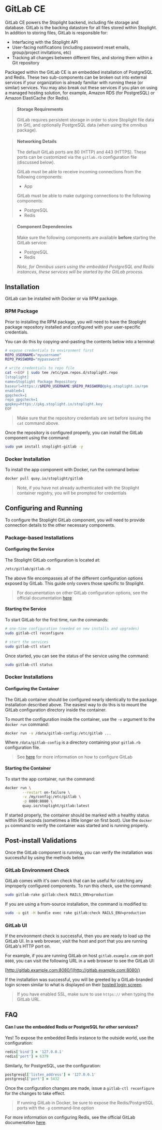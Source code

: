 # GitLab CE

GitLab CE powers the Stoplight backend, including file storage and database.
GitLab is the backing datastore for all files stored within Stoplight. In
addition to storing files, GitLab is responsible for:

* Interfacing with the Stoplight API
* User-facing notifications (including password reset emails, group/project
  invitations, etc)
* Tracking all changes between different files, and storing them within a Git
  repository

Packaged within the GitLab CE is an embedded installation of PostgreSQL and
Redis. These two sub-components can be broken out into external services if your
organization is already familiar with running these (or similar) services. You
may also break out these services if you plan on using a managed hosting
solution, for example, Amazon RDS (for PostgreSQL) or Amazon ElastiCache (for
Redis).

> #### Storage Requirements
>
> GitLab requires persistent storage in order to store Stoplight file data (in
> Git), and optionally PostgreSQL data (when using the omnibus package).

> #### Networking Details
>
> The default GitLab ports are 80 (HTTP) and 443 (HTTPS). These ports can be
> customized via the `gitlab.rb` configuration file (discussed below).
>
> GitLab must be able to receive incoming connections from the following components:
>
> * App
>
> GitLab must be able to make outgoing connections to the following components:
>
> * PostgreSQL
> * Redis

> #### Component Dependencies
>
> Make sure the following components are available **before** starting the GitLab
> service:
>
> * PostgreSQL
> * Redis
>
> _Note, for Omnibus users using the embedded PostgreSQL and Redis instances,
> these services will be started by the GitLab process._

## Installation

GitLab can be installed with Docker or via RPM package.

### RPM Package

Prior to installing the RPM package, you will need to have the Stoplight package repository installed and configured with your user-specific credentials.

You can do this by copying-and-pasting the contents below into a terminal:

```bash
# expose credentials to environment first
REPO_USERNAME="myusername"
REPO_PASSWORD="mypassword"

# write credentials to repo file
cat <<EOF | sudo tee /etc/yum.repos.d/stoplight.repo
[stoplight]
name=Stoplight Package Repository
baseurl=https://$REPO_USERNAME:$REPO_PASSWORD@pkg.stoplight.io/rpm
enabled=1
gpgcheck=1
repo_gpgcheck=1
gpgkey=https://pkg.stoplight.io/stoplight.key
EOF
```

> Make sure that the repository credentials are set before issuing the `cat` command above.

Once the repository is configured properly, you can install the GitLab component using the command:

```bash
sudo yum install stoplight-gitlab -y
```

### Docker Installation

To install the app component with Docker, run the command below:

```bash
docker pull quay.io/stoplight/gitlab
```

> Note, if you have not already authenticated with the Stoplight container registry, you will be prompted for credentials

## Configuring and Running

To configure the Stoplight GitLab component, you will need to provide connection details to the other necessary components.

### Package-based Installations

#### Configuring the Service

The Stoplight GitLab configuration is located at:

```bash
/etc/gitlab/gitlab.rb
```

The above file encompasses all of the different configuration options exposed by GitLab. This guide only covers those specific to Stoplight.

> For documentation on other GitLab configuration options, see the official
> documentation [here](https://docs.gitlab.com/omnibus/README.html#configuring)

#### Starting the Service

To start GitLab for the first time, run the commands:

```bash
# one-time configuration (needed on new installs and upgrades)
sudo gitlab-ctl reconfigure

# start the services
sudo gitlab-ctl start
```

Once started, you can see the status of the service using the command:

```bash
sudo gitlab-ctl status
```

### Docker Installations

#### Configuring the Container

The GitLab container should be configured nearly identically to the package installation described above. The easiest way to do this is to mount the GitLab configuration directory inside the container.

To mount the configuration inside the container, use the `-v` argument to the `docker run` command:

```bash
docker run -v /data/gitlab-config:/etc/gitlab ...
```

Where `/data/gitlab-config` is a directory containing your `gitlab.rb` configuration file.

> See [here](https://docs.gitlab.com/omnibus/README.html#configuring) for more information on how to configure GitLab

#### Starting the Container

To start the app container, run the command:

```bash
docker run \
        --restart on-failure \
		-v /my/config:/etc/gitlab \
		-p 8080:8080 \
		quay.io/stoplight/gitlab:latest
```

If started properly, the container should be marked with a healthy status within 90 seconds (sometimes a little longer on first boot). Use the `docker ps` command to verify the container was started and is running properly.

## Post-install Validations

Once the GitLab component is running, you can verify the installation was successful by using the methods below.

### GitLab Environment Check

GitLab comes with it's own check that can be useful for catching any improperly configured components. To run this check, use the command:

```bash
sudo gitlab-rake gitlab:check RAILS_ENV=production
```

If you are using a from-source installation, the command is modified to:

```bash
sudo -u git -H bundle exec rake gitlab:check RAILS_ENV=production
```

### GitLab UI

If the environment check is successful, then you are ready to load up the GitLab UI. In a web browser, visit the host and port that you are running GitLab's HTTP port on.

For example, if you are running GitLab on host `gitlab.example.com` on port `8080`, you can visit the following URL in a web browser to see the GitLab UI:

[http://gitlab.example.com:8080/](http://gitlab.example.com:8080/)

If the installation was successful, you will be greeted by a GitLab-branded login screen similar to what is displayed on their [hosted login screen](https://gitlab.com/users/sign_in).

> If you have enabled SSL, make sure to use `https://` when typing the GitLab URL.

## FAQ

#### Can I use the embedded Redis or PostgreSQL for other services?

Yes! To expose the embedded Redis instance to the outside world, use the configuration:

```ruby
redis['bind'] = '127.0.0.1'
redis['port'] = 6379
```

Similarly, for PostgreSQL, use the configuration:

```ruby
postgresql['listen_address'] = '127.0.0.1'
postgresql['port'] = 5432
```

Once the configuration changes are made, issue a `gitlab-ctl reconfigure` for the changes to take effect.

> If running GitLab in Docker, be sure to expose the Redis/PostgreSQL ports with the `-p` command-line option

For more information on configuring Redis, see the official GitLab documentation
[here](https://docs.gitlab.com/omnibus/settings/redis.html).
